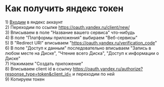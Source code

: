 
  

# Как получить яндекс токен
1\) [Входим](https://id.yandex.ru/) в яндекс аккаунт  
2\) Переходим по ссылке https://oauth.yandex.ru/client/new/  
3\) Вписываем в поле "Название вашего сервиса" что-нибудь  
4\) В поле "Платформы приложения" выбираем "Веб-сервисы"  
5\) В "Redirect URI" вписываем "https://oauth.yandex.ru/verification_code"  
6\) В поле "Доступ к данным" последовательно вписываем "Запись в любом месте на Диске", "Чтение всего Диска", "Доступ к информации о Диске"  
7\) Нажимаем "Создать приложение"  
8\) Вписываем client id в ссылку https://oauth.yandex.ru/authorize?response_type=token&client_id= и переходим по ней  
9\) Копируем токен  